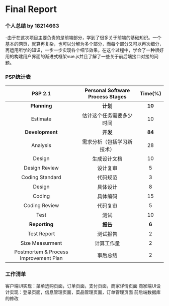 # Final Report


###  个人总结 by 18214663

-由于在这次项目主要负责的是前端部分，学到了很多关于前端的基础知识。一个基本的网页，就算再复杂，也可以分解为多个部分，而每个部分又可以再次细分，再运用所学的知识，一步一步实现各个细节效果。在这个过程中，学会了一种很好用的构建用户界面的渐进式框架vue.js并且了解了一些关于前后端接口对接的问题。

### PSP统计表
| PSP 2.1  | Personal Software Process Stages | Time(%) |
| :------: | :------:                         | :------: |
| <b>Planning | <b> 计划                         |  <b> 10       |
| Estimate | 估计这个任务需要多少时间              |    10      |
|<b> Development | <b>开发                      |  <b>    84     | 
| Analysis | 需求分析（包括学习新技术）             |    28    |
| Design   | 生成设计文档                         |    10      |
| Design Review | 设计复审                        |     5     |
| Coding Standard | 代码规范                    |       3  |
| Design | 具体设计                              |      8    |
| Coding  | 具体编码                             |     15      |
| Coding Review | 代码复审                      |    5      |
| Test  | 测试                                 |     10     |
| <b>Reporting | <b>报告                      |  <b> 6       |
| Test Report | 测试报告                      |    2     |
| Size Measurment | 计算工作量                      |    2      |
| Postmortem & Process Improvement Plan | 事后总结            |     2    |

### 工作清单
客户端UI实现：菜单选购页面，订单页面，支付页面，商家详情页面
商家端UI设计实现：登录页面，信息管理页面，菜品管理页面，订单管理页面
前后端数据库的修改
